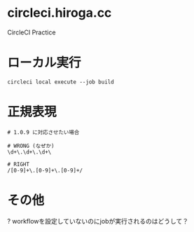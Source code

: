 # circleci.hiroga.cc
CircleCI Practice

# ローカル実行
```
circleci local execute --job build
```

# 正規表現
```
# 1.0.9 に対応させたい場合

# WRONG (なぜか)
\d+\.\d+\.\d+\

# RIGHT
/[0-9]+\.[0-9]+\.[0-9]+/
```


# その他
? workflowを設定していないのにjobが実行されるのはどうして？
